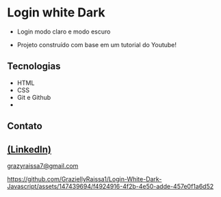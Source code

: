 # Login white Dark
 
 - Login modo claro e modo escuro

 - Projeto construído com base em um tutorial do Youtube!

## Tecnologias

- HTML
- CSS
- Git e Github
- 
## Contato
[(LinkedIn)](https://www.linkedin.com/in/grazielly-raissa-pereira-b511342b6?utm_source=share&utm_campaign=share_via&utm_content=profile&utm_medium=android_app)
-----
grazyraissa7@gmail.com



https://github.com/GraziellyRaissa1/Login-White-Dark-Javascript/assets/147439694/f4924916-4f2b-4e50-adde-457e0f1a6d52

